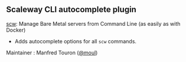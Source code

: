 ## Scaleway CLI autocomplete plugin

[scw](https://ghproxy.com/https://github.com/scaleway/scaleway-cli): Manage Bare Metal servers from Command Line (as easily as with Docker)

- Adds autocomplete options for all `scw` commands.

Maintainer : Manfred Touron ([@moul](https://ghproxy.com/https://github.com/moul))
